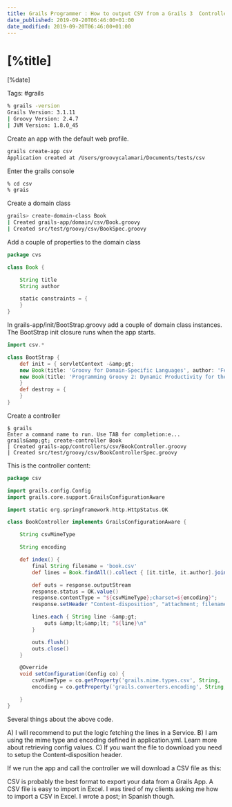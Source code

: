 ```yaml
---
title: Grails Programmer : How to output CSV from a Grails 3  Controller
date_published: 2019-09-20T06:46:00+01:00
date_modified: 2019-09-20T06:46:00+01:00
---
```


# [%title]

[%date]

Tags: #grails

```bash
% grails -version
Grails Version: 3.1.11
| Groovy Version: 2.4.7
| JVM Version: 1.8.0_45
```

Create an app with the default web profile.

```bash
grails create-app csv
Application created at /Users/groovycalamari/Documents/tests/csv
```

Enter the grails console

```bash
% cd csv
% grais
```

Create a domain class

```bash
grails> create-domain-class Book
| Created grails-app/domain/csv/Book.groovy
| Created src/test/groovy/csv/BookSpec.groovy
```

Add a couple of properties to the domain class

```groovy
package cvs

class Book {

	String title
	String author

    static constraints = {
    }
}
```

In grails-app/init/BootStrap.groovy add a couple of domain class instances. The BootStrap init closure runs when the app starts.

```groovy
import csv.*

class BootStrap {
    def init = { servletContext -&amp;gt;
	new Book(title: 'Groovy for Domain-Specific Languages', author: 'Fergal Dearle').save()
	new Book(title: 'Programming Groovy 2: Dynamic Productivity for the Java Developer', author: 'Venkat Subramaniam').save()
    }
    def destroy = {
    }
}
```

Create a controller

```
$ grails
Enter a command name to run. Use TAB for completion:e...
grails&amp;gt; create-controller Book
| Created grails-app/controllers/csv/BookController.groovy
| Created src/test/groovy/csv/BookControllerSpec.groovy
```

This is the controller content:

```groovy
package csv

import grails.config.Config
import grails.core.support.GrailsConfigurationAware

import static org.springframework.http.HttpStatus.OK

class BookController implements GrailsConfigurationAware {

    String csvMimeType

    String encoding

    def index() {
    	final String filename = 'book.csv'
        def lines = Book.findAll().collect { [it.title, it.author].join(';') } as List&amp;lt;String&amp;gt;

        def outs = response.outputStream
        response.status = OK.value()
        response.contentType = "${csvMimeType};charset=${encoding}";
        response.setHeader "Content-disposition", "attachment; filename=${filename}"

        lines.each { String line -&amp;gt;
            outs &amp;lt;&amp;lt; "${line}\n"
        }

        outs.flush()
        outs.close()
    }

    @Override
    void setConfiguration(Config co) {
        csvMimeType = co.getProperty('grails.mime.types.csv', String, 'text/csv')
        encoding = co.getProperty('grails.converters.encoding', String, 'UTF-8')

    }
}
```

Several things about the above code.

A) I will recommend to put the logic fetching the lines in a Service.
B) I am using the mime type and encoding defined in application.yml. Learn more about retrieving config values.
C) If you want the file to download you need to setup the Content-disposition header.

If we run the app and call the controller we will download a CSV file as this:

CSV is probably the best format to export your data from a Grails App. A CSV file is easy to import in Excel. I was tired of my clients asking me how to import a CSV in Excel. I wrote a post; in Spanish though.

